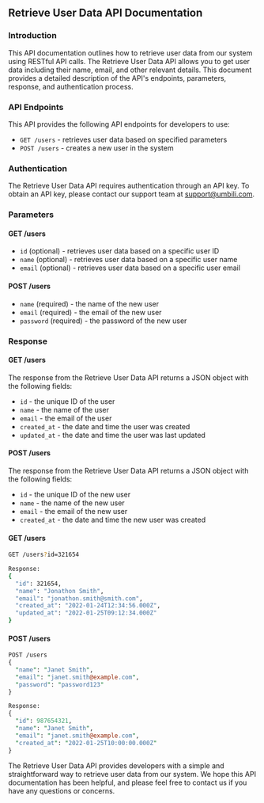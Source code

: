 ## Retrieve User Data API Documentation
### Introduction
This API documentation outlines how to retrieve user data from our system using RESTful API calls. The Retrieve User Data API allows you to get user data including their name, email, and other relevant details. This document provides a detailed description of the API's endpoints, parameters, response, and authentication process.

### API Endpoints
This API provides the following API endpoints for developers to use:

* `GET /users` - retrieves user data based on specified parameters
* `POST /users` - creates a new user in the system

### Authentication
The Retrieve User Data API requires authentication through an API key. To obtain an API key, please contact our support team at support@umbili.com.

### Parameters
#### GET /users
* `id` (optional) - retrieves user data based on a specific user ID
* `name` (optional) - retrieves user data based on a specific user name
* `email` (optional) - retrieves user data based on a specific user email

#### POST /users
* `name` (required) - the name of the new user
* `email` (required) - the email of the new user
* `password` (required) - the password of the new user

### Response
#### GET /users
The response from the Retrieve User Data API returns a JSON object with the following fields:

* `id` - the unique ID of the user
* `name` - the name of the user
* `email` - the email of the user
* `created_at` - the date and time the user was created
* `updated_at` - the date and time the user was last updated

#### POST /users
The response from the Retrieve User Data API returns a JSON object with the following fields:

* `id` - the unique ID of the new user
* `name` - the name of the new user
* `email` - the email of the new user
* `created_at` - the date and time the new user was created

#### GET /users

```bash
GET /users?id=321654

Response:
{
  "id": 321654,
  "name": "Jonathon Smith",
  "email": "jonathon.smith@smith.com",
  "created_at": "2022-01-24T12:34:56.000Z",
  "updated_at": "2022-01-25T09:12:34.000Z"
}
```
#### POST /users

```perl
POST /users
{
  "name": "Janet Smith",
  "email": "janet.smith@example.com",
  "password": "password123"
}

Response:
{
  "id": 987654321,
  "name": "Janet Smith",
  "email": "janet.smith@example.com",
  "created_at": "2022-01-25T10:00:00.000Z"
}
```
The Retrieve User Data API provides developers with a simple and straightforward way to retrieve user data from our system. We hope this API documentation has been helpful, and please feel free to contact us if you have any questions or concerns.
